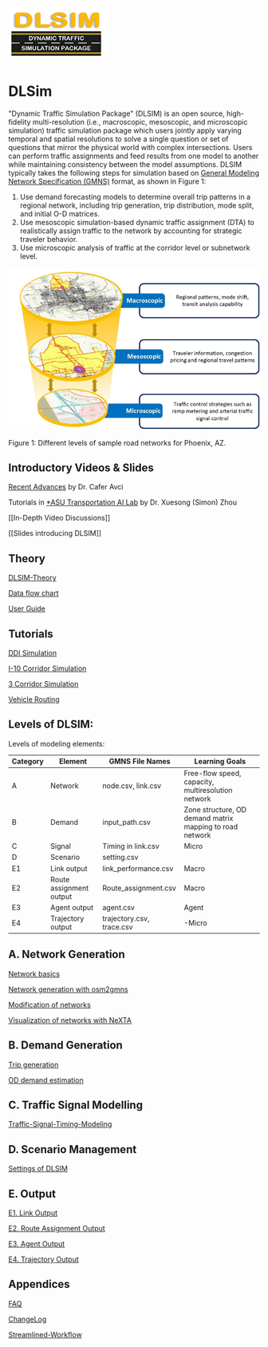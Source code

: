 ![alt text](https://github.com/asu-trans-ai-lab/DLSim/blob/main/media/DLSIM-LOGO.jpg)
# DLSim

"Dynamic Traffic Simulation Package" (DLSIM) is an open source, high-fidelity multi-resolution (i.e., macroscopic, mesoscopic, and microscopic simulation) traffic simulation package which users jointly apply varying temporal and spatial resolutions to solve a single question or set of questions that mirror the physical world with complex intersections. Users can perform traffic assignments and feed results from one model to another while maintaining consistency between the model assumptions. DLSIM typically takes the following steps for simulation based on [General Modeling Network Specification (GMNS)](https://github.com/zephyr-data-specs/GMNS) format, as shown in Figure 1:
1.	Use demand forecasting models to determine overall trip patterns in a regional network, including trip generation, trip distribution, mode split, and initial O-D matrices.
2.	Use mesoscopic simulation-based dynamic traffic assignment (DTA) to realistically assign traffic to the network by accounting for strategic traveler behavior. 
3.	Use microscopic analysis of traffic at the corridor level or subnetwork level.

![alt text](https://github.com/asu-trans-ai-lab/DLSim/blob/main/media/Multiresolution2.jpg)

Figure 1: Different levels of sample road networks for Phoenix, AZ.



## Introductory Videos & Slides

[Recent Advances](https://www.youtube.com/watch?v=dj6c6h4mWfI) by Dr. Cafer Avci

Tutorials in [*ASU Transportation AI Lab](https://www.youtube.com/channel/UCpwXRD0kEkR5iQ77iCXCNuQ/videos) by Dr. Xuesong (Simon) Zhou

[[In-Depth Video Discussions]]

[[Slides introducing DLSIM]]

## Theory
[DLSIM-Theory](https://github.com/asu-trans-ai-lab/DLSim/wiki/DLSIM-Theory)

[Data flow chart](https://github.com/asu-trans-ai-lab/DLSim/wiki/data-flow-chart)

[User Guide](https://github.com/asu-trans-ai-lab/DLSim/wiki/User-Guide)

## Tutorials

[DDI Simulation](https://github.com/asu-trans-ai-lab/DLSim/wiki/DDI-tutorial )

[I-10 Corridor Simulation](https://github.com/asu-trans-ai-lab/DLSim/wiki/I10-corridor)

[3 Corridor Simulation](https://github.com/asu-trans-ai-lab/DLSim/wiki/3-corridor)

[Vehicle Routing](https://github.com/asu-trans-ai-lab/DLSim/wiki/vehicle-routing)

## Levels of DLSIM:
Levels of modeling elements:


|Category | Element | GMNS File Names | Learning Goals |
| --- | --- | --- | --- |
| A | Network | node.csv, link.csv | Free-flow speed, capacity, multiresolution network  |
| B | Demand | input_path.csv | Zone structure, OD demand matrix mapping to road network  |
| C | Signal | Timing in link.csv | Micro |
| D | Scenario | setting.csv |  |
| E1 | Link output | link_performance.csv | Macro |
| E2 | Route assignment output | Route_assignment.csv | Macro|
| E3 | Agent output | agent.csv | Agent |
| E4 | Trajectory output | trajectory.csv, trace.csv | -Micro |


## A. Network Generation

[Network basics](https://github.com/asu-trans-ai-lab/DLSim/wiki/network-basics)

[Network generation with osm2gmns](https://github.com/asu-trans-ai-lab/DLSim/wiki/network-generation)

[Modification of networks](https://github.com/asu-trans-ai-lab/DLSim/wiki/network-modification)

[Visualization of networks with NeXTA](https://github.com/asu-trans-ai-lab/DLSim/wiki/network-visualization)

## B. Demand Generation

[Trip generation](https://github.com/asu-trans-ai-lab/DLSim/wiki/trip-generation)

[OD demand estimation](https://github.com/asu-trans-ai-lab/DLSim/wiki/OD-demand-estimation)

## C. Traffic Signal Modelling

[Traffic-Signal-Timing-Modeling](https://github.com/asu-trans-ai-lab/DLSim/wiki/Traffic-Signal-Timing-Modeling)

## D. Scenario Management

[Settings of DLSIM](https://github.com/asu-trans-ai-lab/DLSim/wiki/Settings)

## E. Output

[E1. Link Output](https://github.com/asu-trans-ai-lab/DLSim/wiki/link-output)

[E2. Route Assignment Output](https://github.com/asu-trans-ai-lab/DLSim/wiki/route-assignment-output)

[E3. Agent Output](https://github.com/asu-trans-ai-lab/DLSim/wiki/agent-output)

[E4. Trajectory Output](https://github.com/asu-trans-ai-lab/DLSim/wiki/trajectory-output )

## Appendices

[FAQ](https://github.com/asu-trans-ai-lab/DLSim/wiki/Frequently-Asked-Questions)

[ChangeLog](https://github.com/asu-trans-ai-lab/DLSim/wiki/ChangeLog)

[Streamlined-Workflow](https://github.com/asu-trans-ai-lab/DLSim/wiki/Streamlined-Workflow)


